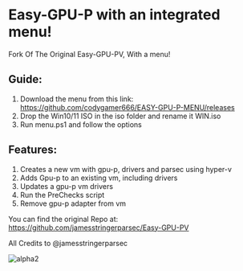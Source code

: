 # Easy-GPU-P with an integrated menu!
Fork Of The Original Easy-GPU-PV, With a menu!

## Guide:
1. Download the menu from this link: https://github.com/codygamer666/EASY-GPU-P-MENU/releases 
2. Drop the Win10/11 ISO in the iso folder and rename it WIN.iso
3. Run menu.ps1 and follow the options

## Features:
1. Creates a new vm with gpu-p, drivers and parsec using hyper-v
2. Adds Gpu-p to an existing vm, including drivers
3. Updates a gpu-p vm drivers
4. Run the PreChecks script
5. Remove gpu-p adapter from vm

You can find the original Repo at: https://github.com/jamesstringerparsec/Easy-GPU-PV

All Credits to @jamesstringerparsec

![alpha2](https://user-images.githubusercontent.com/96527590/149499777-2008a4c7-e914-41f4-b536-03f1520c1c93.JPG)